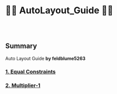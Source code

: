 # 📏📐 AutoLayout_Guide 📏📐
<br></br>
## Summary
Auto Layout Guide **by feldblume5263**

### [1. Equal Constraints](https://hasensprung.tistory.com/99)
### [2. Multiplier-1](https://hasensprung.tistory.com/100?category=886280)


